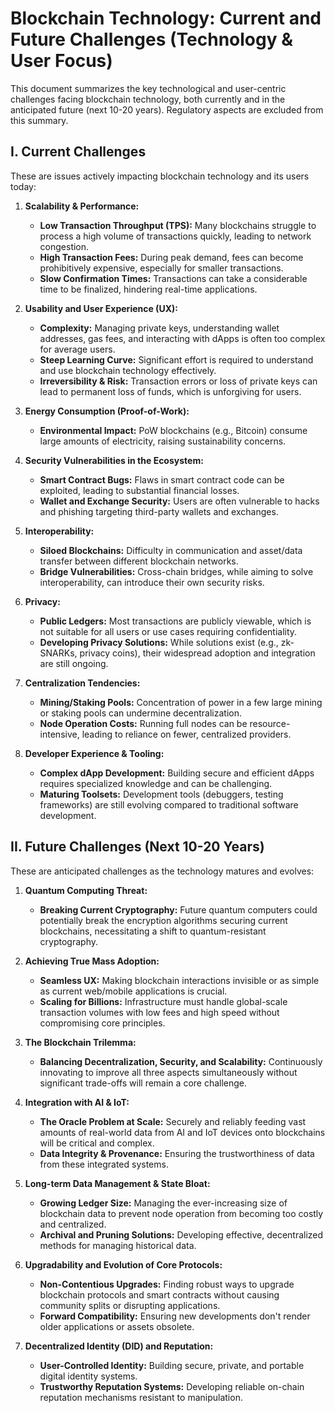 # Blockchain Technology: Current and Future Challenges (Technology & User Focus)

This document summarizes the key technological and user-centric challenges facing blockchain technology, both currently and in the anticipated future (next 10-20 years). Regulatory aspects are excluded from this summary.

## I. Current Challenges

These are issues actively impacting blockchain technology and its users today:

1.  **Scalability & Performance:**
    *   **Low Transaction Throughput (TPS):** Many blockchains struggle to process a high volume of transactions quickly, leading to network congestion.
    *   **High Transaction Fees:** During peak demand, fees can become prohibitively expensive, especially for smaller transactions.
    *   **Slow Confirmation Times:** Transactions can take a considerable time to be finalized, hindering real-time applications.

2.  **Usability and User Experience (UX):**
    *   **Complexity:** Managing private keys, understanding wallet addresses, gas fees, and interacting with dApps is often too complex for average users.
    *   **Steep Learning Curve:** Significant effort is required to understand and use blockchain technology effectively.
    *   **Irreversibility & Risk:** Transaction errors or loss of private keys can lead to permanent loss of funds, which is unforgiving for users.

3.  **Energy Consumption (Proof-of-Work):**
    *   **Environmental Impact:** PoW blockchains (e.g., Bitcoin) consume large amounts of electricity, raising sustainability concerns.

4.  **Security Vulnerabilities in the Ecosystem:**
    *   **Smart Contract Bugs:** Flaws in smart contract code can be exploited, leading to substantial financial losses.
    *   **Wallet and Exchange Security:** Users are often vulnerable to hacks and phishing targeting third-party wallets and exchanges.

5.  **Interoperability:**
    *   **Siloed Blockchains:** Difficulty in communication and asset/data transfer between different blockchain networks.
    *   **Bridge Vulnerabilities:** Cross-chain bridges, while aiming to solve interoperability, can introduce their own security risks.

6.  **Privacy:**
    *   **Public Ledgers:** Most transactions are publicly viewable, which is not suitable for all users or use cases requiring confidentiality.
    *   **Developing Privacy Solutions:** While solutions exist (e.g., zk-SNARKs, privacy coins), their widespread adoption and integration are still ongoing.

7.  **Centralization Tendencies:**
    *   **Mining/Staking Pools:** Concentration of power in a few large mining or staking pools can undermine decentralization.
    *   **Node Operation Costs:** Running full nodes can be resource-intensive, leading to reliance on fewer, centralized providers.

8.  **Developer Experience & Tooling:**
    *   **Complex dApp Development:** Building secure and efficient dApps requires specialized knowledge and can be challenging.
    *   **Maturing Toolsets:** Development tools (debuggers, testing frameworks) are still evolving compared to traditional software development.

## II. Future Challenges (Next 10-20 Years)

These are anticipated challenges as the technology matures and evolves:

1.  **Quantum Computing Threat:**
    *   **Breaking Current Cryptography:** Future quantum computers could potentially break the encryption algorithms securing current blockchains, necessitating a shift to quantum-resistant cryptography.

2.  **Achieving True Mass Adoption:**
    *   **Seamless UX:** Making blockchain interactions invisible or as simple as current web/mobile applications is crucial.
    *   **Scaling for Billions:** Infrastructure must handle global-scale transaction volumes with low fees and high speed without compromising core principles.

3.  **The Blockchain Trilemma:**
    *   **Balancing Decentralization, Security, and Scalability:** Continuously innovating to improve all three aspects simultaneously without significant trade-offs will remain a core challenge.

4.  **Integration with AI & IoT:**
    *   **The Oracle Problem at Scale:** Securely and reliably feeding vast amounts of real-world data from AI and IoT devices onto blockchains will be critical and complex.
    *   **Data Integrity & Provenance:** Ensuring the trustworthiness of data from these integrated systems.

5.  **Long-term Data Management & State Bloat:**
    *   **Growing Ledger Size:** Managing the ever-increasing size of blockchain data to prevent node operation from becoming too costly and centralized.
    *   **Archival and Pruning Solutions:** Developing effective, decentralized methods for managing historical data.

6.  **Upgradability and Evolution of Core Protocols:**
    *   **Non-Contentious Upgrades:** Finding robust ways to upgrade blockchain protocols and smart contracts without causing community splits or disrupting applications.
    *   **Forward Compatibility:** Ensuring new developments don't render older applications or assets obsolete.

7.  **Decentralized Identity (DID) and Reputation:**
    *   **User-Controlled Identity:** Building secure, private, and portable digital identity systems.
    *   **Trustworthy Reputation Systems:** Developing reliable on-chain reputation mechanisms resistant to manipulation.

